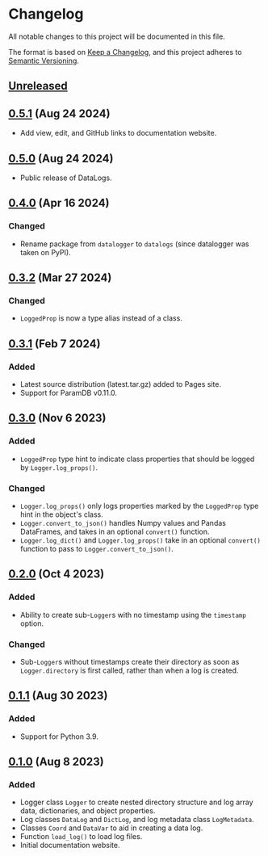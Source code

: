# Changelog

All notable changes to this project will be documented in this file.

The format is based on [Keep a Changelog](https://keepachangelog.com/en/1.1.0/), and this
project adheres to [Semantic Versioning](https://semver.org/spec/v2.0.0.html).

## [Unreleased]

## [0.5.1] (Aug 24 2024)

- Add view, edit, and GitHub links to documentation website.

## [0.5.0] (Aug 24 2024)

- Public release of DataLogs.

## [0.4.0] (Apr 16 2024)

### Changed

- Rename package from `datalogger` to `datalogs` (since datalogger was taken on PyPI).

## [0.3.2] (Mar 27 2024)

### Changed

- `LoggedProp` is now a type alias instead of a class.

## [0.3.1] (Feb 7 2024)

### Added

- Latest source distribution (latest.tar.gz) added to Pages site.
- Support for ParamDB v0.11.0.

## [0.3.0] (Nov 6 2023)

### Added

- `LoggedProp` type hint to indicate class properties that should be logged by
  `Logger.log_props()`.

### Changed

- `Logger.log_props()` only logs properties marked by the `LoggedProp` type hint in the
  object's class.
- `Logger.convert_to_json()` handles Numpy values and Pandas DataFrames, and takes in an
  optional `convert()` function.
- `Logger.log_dict()` and `Logger.log_props()` take in an optional `convert()` function to
  pass to `Logger.convert_to_json()`.

## [0.2.0] (Oct 4 2023)

### Added

- Ability to create sub-`Logger`s with no timestamp using the `timestamp` option.

### Changed

- Sub-`Logger`s without timestamps create their directory as soon as `Logger.directory` is
  first called, rather than when a log is created.

## [0.1.1] (Aug 30 2023)

### Added

- Support for Python 3.9.

## [0.1.0] (Aug 8 2023)

### Added

- Logger class `Logger` to create nested directory structure and log array data,
  dictionaries, and object properties.
- Log classes `DataLog` and `DictLog`, and log metadata class `LogMetadata`.
- Classes `Coord` and `DataVar` to aid in creating a data log.
- Function `load_log()` to load log files.
- Initial documentation website.

[unreleased]: https://github.com/PainterQubits/datalogs/compare/v0.5.1...main
[0.5.1]: https://github.com/PainterQubits/datalogs/releases/tag/v0.5.1
[0.5.0]: https://github.com/PainterQubits/datalogs/releases/tag/v0.5.0
[0.4.0]: https://github.com/PainterQubits/datalogs/releases/tag/v0.4.0
[0.3.2]: https://github.com/PainterQubits/datalogs/releases/tag/v0.3.2
[0.3.1]: https://github.com/PainterQubits/datalogs/releases/tag/v0.3.1
[0.3.0]: https://github.com/PainterQubits/datalogs/releases/tag/v0.3.0
[0.2.0]: https://github.com/PainterQubits/datalogs/releases/tag/v0.2.0
[0.1.1]: https://github.com/PainterQubits/datalogs/releases/tag/v0.1.1
[0.1.0]: https://github.com/PainterQubits/datalogs/releases/tag/v0.1.0
